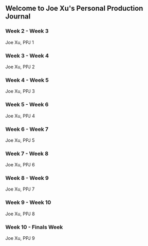 ## Welcome to Joe Xu's Personal Production Journal


### Week 2 - Week 3
Joe Xu, PPJ 1


### Week 3 - Week 4
Joe Xu, PPJ 2


### Week 4 - Week 5
Joe Xu, PPJ 3


### Week 5 - Week 6
Joe Xu, PPJ 4


### Week 6 - Week 7
Joe Xu, PPJ 5


### Week 7 - Week 8
Joe Xu, PPJ 6


### Week 8 - Week 9
Joe Xu, PPJ 7


### Week 9 - Week 10
Joe Xu, PPJ 8


### Week 10 - Finals Week
Joe Xu, PPJ 9
